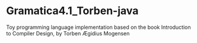 # Gramatica4.1_Torben-java
Toy programming language implementation based on the book Introduction to Compiler Design, by Torben Ægidius Mogensen
